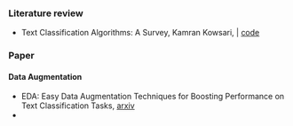 ### Literature review

+ Text Classification Algorithms: A Survey, Kamran Kowsari,  | [code](https://github.com/kk7nc/Text_Classification) 

### Paper

#### Data Augmentation

+ EDA: Easy Data Augmentation Techniques for Boosting Performance on Text Classification Tasks, [arxiv](https://arxiv.org/abs/1901.11196) 
+ 


